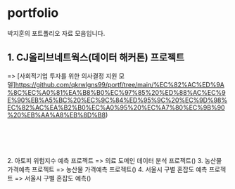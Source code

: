 # portfolio

박지훈의 포트폴리오 자료 모음입니다.

## 1. CJ올리브네트웍스(데이터 해커톤) 프로젝트 <br/>
   => [사회적기업 투자를 위한 의사결정 지원 모델]https://github.com/qkrwlgns99/portf/tree/main/%EC%82%AC%ED%9A%8C%EC%A0%81%EA%B8%B0%EC%97%85%20%ED%88%AC%EC%9E%90%EB%A5%BC%20%EC%9C%84%ED%95%9C%20%EC%9D%98%EC%82%AC%EA%B2%B0%EC%A0%95%20%EC%A7%80%EC%9B%90%20%EB%AA%A8%EB%8D%B8)
   <br/> <br/> <br/> <br/> <br/> <br/>
2. 아토피 위험지수 예측 프로젝트
   => 의료 도메인 데이터 분석 프로젝트()
3. 농산물 가격예측 프로젝트
    => 농산물 가격예측 프로젝트()
4. 서울시 구별 혼잡도 예측 프로젝트
   => 서울시 구별 혼잡도 예측()
